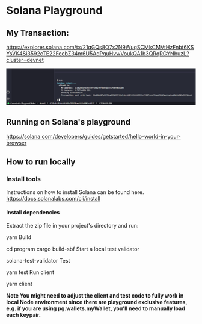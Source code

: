 # Solana Playground

## My Transaction:
https://explorer.solana.com/tx/21qGQs8Q7x2N9WuqSCMkCMVtHzFnbt6KSYsVK4Si3592cTE22FecbZ34m6U5AdPguHvwVoukQA1b3QRqRGYNbuzL?cluster=devnet

![Challenge Completion Screenshot](hello-world-challenge.png "Project Confirmation")

## Running on Solana's playground
https://solana.com/developers/guides/getstarted/hello-world-in-your-browser

## How to run locally
### Install tools
Instructions on how to install Solana can be found here.
https://docs.solanalabs.com/cli/install

#### Install dependencies
Extract the zip file in your project's directory and run:


yarn
Build

cd program
cargo build-sbf
Start a local test validator

solana-test-validator
Test

yarn test
Run client

yarn client

**Note You might need to adjust the client and test code to fully work in local Node environment since there are playground exclusive features, e.g. if you are using pg.wallets.myWallet, you'll need to manually load each keypair.**